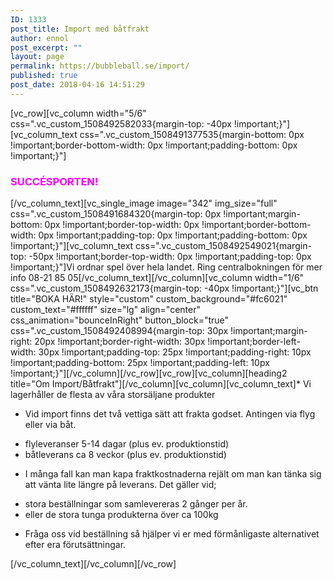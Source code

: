 ```yaml
---
ID: 1333
post_title: Import med båtfrakt
author: ennol
post_excerpt: ""
layout: page
permalink: https://bubbleball.se/import/
published: true
post_date: 2018-04-16 14:51:29
---
```

[vc_row][vc_column width="5/6" css=".vc_custom_1508492582033{margin-top: -40px !important;}"][vc_column_text css=".vc_custom_1508491377535{margin-bottom: 0px !important;border-bottom-width: 0px !important;padding-bottom: 0px !important;}"]
<h3><span style="color: #ff00ff;"><strong>SUCCÉSPORTEN!</strong></span></h3>
[/vc_column_text][vc_single_image image="342" img_size="full" css=".vc_custom_1508491684320{margin-top: 0px !important;margin-bottom: 0px !important;border-top-width: 0px !important;border-bottom-width: 0px !important;padding-top: 0px !important;padding-bottom: 0px !important;}"][vc_column_text css=".vc_custom_1508492549021{margin-top: -50px !important;border-top-width: 0px !important;padding-top: 0px !important;}"]Vi ordnar spel över hela landet. Ring centralbokningen för mer info 08-21 85 05[/vc_column_text][/vc_column][vc_column width="1/6" css=".vc_custom_1508492632173{margin-top: -40px !important;}"][vc_btn title="BOKA HÄR!" style="custom" custom_background="#fc6021" custom_text="#ffffff" size="lg" align="center" css_animation="bounceInRight" button_block="true" css=".vc_custom_1508492408994{margin-top: 30px !important;margin-right: 20px !important;border-right-width: 30px !important;border-left-width: 30px !important;padding-top: 25px !important;padding-right: 10px !important;padding-bottom: 25px !important;padding-left: 10px !important;}"][/vc_column][/vc_row][vc_row][vc_column][heading2 title="Om Import/Båtfrakt"][/vc_column][vc_column][vc_column_text]* Vi lagerhåller de flesta av våra storsäljane produkter

* Vid import finns det två vettiga sätt att frakta godset. Antingen via flyg eller via båt.
- flyleveranser 5-14 dagar (plus ev. produktionstid)
- båtleverans ca 8 veckor (plus ev. produktionstid)

* I många fall kan man kapa fraktkostnaderna rejält om man kan tänka sig att vänta lite längre på leverans.
Det gäller vid;
- stora beställningar som samlevereras 2 gånger per år.
- eller de stora tunga produkterna över ca 100kg

* Fråga oss vid beställning så hjälper vi er med förmånligaste alternativet efter era förutsättningar.

[/vc_column_text][/vc_column][/vc_row]